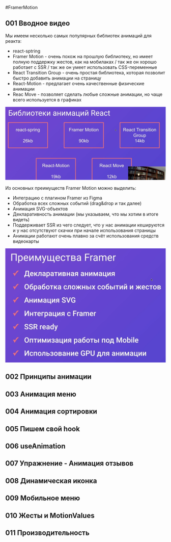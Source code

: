 #FramerMotion

## 001 Вводное видео

Мы имеем несколько самых популярных библиотек анимаций для реакта:
- react-sptring
- Framer Motion - очень похож на прошлую библиотеку, но имеет полную поддержку жестов, как на мобилаках / так же он хорошо работает с SSR / так же он умеет использовать CSS-переменные
- React Transition Group - очень простая библиотека, которая позволит быстро добавить анимации на страницу
- React-Motion - предлагает очень качественные физические анимации 
- Reac Move - позволяет сделать любые сложные анимации, но чаще всего используется в графиках

![](_png/Pasted%20image%2020230213192939.png)

Из основных преимуществ Framer Motion можно выделить:
- Интеграцию с плагином Framer из Figma
- Обработка всех сложных событий (drag&drop и так далее)
- Анимация SVG-объектов
- Декларативность анимации (мы указываем, что мы хотим в итоге видеть)
- Поддерживает SSR из чего следует, что у нас анимации кешируются и у нас отсутствуют скачки при начале использования страницы
- Анимации работают очень плавно за счёт использования средств видеокарты

![](_png/Pasted%20image%2020230213193542.png)

## 002 Принципы анимации









## 003 Анимация меню









## 004 Анимация сортировки









## 005 Пишем свой hook









## 006 useAnimation









## 007 Упражнение - Анимация отзывов









## 008 Динамическая иконка









## 009 Мобильное меню









## 010 Жесты и MotionValues









## 011 Производительность












